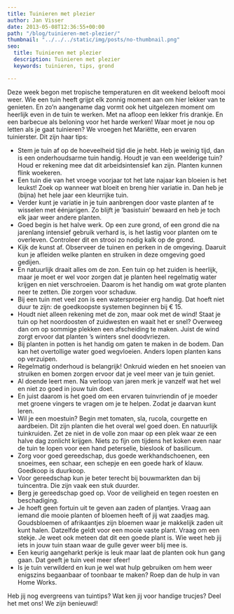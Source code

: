 ```yaml
---
title: Tuinieren met plezier
author: Jan Visser
date: 2013-05-08T12:36:55+00:00
path: "/blog/tuinieren-met-plezier/"
thumbnail: "../../../static/img/posts/no-thumbnail.png"
seo:
  title: Tuinieren met plezier
  description: Tuinieren met plezier
  keywords: tuinieren, tips, grond

---
```

Deze week begon met tropische temperaturen en dit weekend belooft mooi weer. Wie een tuin heeft grijpt elk zonnig moment aan om hier lekker van te genieten. En zo’n aangename dag vormt ook het uitgelezen moment om heerlijk even in de tuin te werken. Met na afloop een lekker fris drankje. En een barbecue als beloning voor het harde werken! Waar moet je nou op letten als je gaat tuinieren? We vroegen het Mariëtte, een ervaren tuinierster. Dit zijn haar tips:

* Stem je tuin af op de hoeveelheid tijd die je hebt. Heb je weinig tijd, dan is een onderhoudsarme tuin handig. Houdt je van een weelderige tuin? Houd er rekening mee dat dit arbeidsintensief kan zijn. Planten kunnen flink woekeren.
* Een tuin die van het vroege voorjaar tot het late najaar kan bloeien is het leukst! Zoek op wanneer wat bloeit en breng hier variatie in. Dan heb je (bijna) het hele jaar een kleurrijke tuin.
* Verder kunt je variatie in je tuin aanbrengen door vaste planten af te wisselen met éénjarigen. Zo blijft je ‘basistuin’ bewaard en heb je toch elk jaar weer andere planten.
* Goed begin is het halve werk. Op een zure grond, of een grond die na jarenlang intensief gebruik verhard is, is het lastig voor planten om te overleven. Controleer dit en strooi zo nodig kalk op de grond. 
* Kijk de kunst af. Observeer de tuinen en perken in de omgeving. Daaruit kun je afleiden welke planten en struiken in deze omgeving goed gedijen.
* En natuurlijk draait alles om de zon. Een tuin op het zuiden is heerlijk, maar je moet er wel voor zorgen dat je planten heel regelmatig water krijgen en niet verschroeien. Daarom is het handig om wat grote planten neer te zetten. Die zorgen voor schaduw.
* Bij een tuin met veel zon is een watersproeier erg handig. Dat hoeft niet duur te zijn: de goedkoopste systemen beginnen bij € 15.
* Houdt niet alleen rekening met de zon, maar ook met de wind! Staat je tuin op het noordoosten of zuidwesten en waait het er snel? Overweeg dan om op sommige plekken een afscheiding te maken. Juist de wind zorgt ervoor dat planten ’s winters snel doodvriezen.
* Bij planten in potten is het handig om gaten te maken in de bodem. Dan kan het overtollige water goed wegvloeien. Anders lopen planten kans op verzuipen.
* Regelmatig onderhoud is belangrijk! Onkruid wieden en het snoeien van struiken en bomen zorgen ervoor dat je veel meer van je tuin geniet.
* Al doende leert men. Na verloop van jaren merk je vanzelf wat het wel en niet zo goed in jouw tuin doet.
* En juist daarom is het goed om een ervaren tuinvriendin of je moeder met groene vingers te vragen om je te helpen. Zodat je daarvan kunt leren.
* Wil je een moestuin? Begin met tomaten, sla, rucola, courgette en aardbeien. Dit zijn planten die het overal wel goed doen. En natuurlijk tuinkruiden. Zet ze niet in de volle zon maar op een plek waar ze een halve dag zonlicht krijgen. Niets zo fijn om tijdens het koken even naar de tuin te lopen voor een hand peterselie, bieslook of basilicum.
* Zorg voor goed gereedschap, dus goede werkhandschoenen, een snoeimes, een schaar, een schepje en een goede hark of klauw. Goedkoop is duurkoop.
* Voor gereedschap kun je beter terecht bij bouwmarkten dan bij tuincentra. Die zijn vaak een stuk duurder.
* Berg je gereedschap goed op. Voor de veiligheid en tegen roesten en beschadiging.
* Je hoeft geen fortuin uit te geven aan zaden of plantjes. Vraag aan iemand die mooie planten of bloemen heeft of jij wat zaadjes mag. Goudsbloemen of afrikaantjes zijn bloemen waar je makkelijk zaden uit kunt halen. Datzelfde geldt voor een mooie vaste plant. Vraag om een stekje. Je weet ook meteen dat dit een goede plant is. Wie weet heb jij iets in jouw tuin staan waar de gulle gever weer blij mee is.
* Een keurig aangeharkt perkje is leuk maar laat de planten ook hun gang gaan. Dat geeft je tuin veel meer sfeer!
* Is je tuin verwilderd en kun je wel wat hulp gebruiken om hem weer enigszins begaanbaar of toonbaar te maken? Roep dan de hulp in van Home Works.

Heb jij nog evergreens van tuintips? Wat ken jij voor handige trucjes? Deel het met ons! We zijn benieuwd!